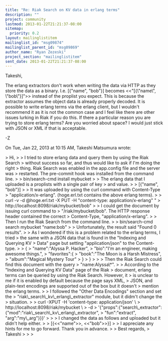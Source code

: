 ```yaml
---
title: "Re: Riak Search on KV data in erlang terms"
description: ""
project: community
lastmod: 2013-01-22T21:21:37-08:00
sitemap:
  priority: 0.2
layout: mailinglistitem
mailinglist_id: "msg09874"
mailinglist_parent_id: "msg09869"
author_name: "Ryan Zezeski"
project_section: "mailinglistitem"
sent_date: 2013-01-22T21:21:37-08:00
---
```



Takeshi,

The erlang extractors don't work when writing the data via HTTP as they
store the data as a binary. I.e. [{"name", "bob"}] becomes &lt;&lt;"[{\\"name\\",
\\"bob\\"}]"&gt;&gt; instead of the proplist you expect. This is because the
extractor assumes the object data is already properly decoded. It is
possible to write erlang terms via the erlang client, but I wouldn't
recommend it as it is not the common case and I feel like there are other
issues lurking in Riak if you do this. If there a particular reason you
are trying to store erlang terms? Are you worried about space? I would
just stick with JSON or XML if that is acceptable.

-Z


On Tue, Jan 22, 2013 at 10:15 AM, Takeshi Matsumura
wrote:

&gt; Hi,
&gt;
&gt; I tried to store erlang data and query them by using the Riak Search
&gt; without success so far, and thus would like to ask if I'm doing the right
&gt; thing. Riak Search was enabled in the app.config file and the server was
&gt; restarted. The pre-commit hook was installed from the command line.
&gt;
&gt; bin/search-cmd install mybucket
&gt;
&gt; The erlang data that I uploaded is a proplists with a single pair of key
&gt; and value.
&gt;
&gt; [{"name", "bob"}]
&gt;
&gt; It was uploaded by using the curl command with Content-Type
&gt; "application/x-erlang". (hoge.erl.txt contains the above erlang terms).
&gt;
&gt; curl -v -d @hoge.erl.txt -X PUT -H "content-type: application/x-erlang" "
&gt; http://localhost:8098/riak/mybucket/bob"
&gt;
&gt; I could get the document by issuing curl command to
&gt; "/riak/mybucket/bob". The HTTP response header contained the correct
&gt; Content-Type, "application/x-erlang".
&gt;
&gt; Then I run the Riak Search from the command line.
&gt;
&gt; bin/search-cmd search mybucket "name:bob"
&gt;
&gt; Unfortunately, the result said "Found 0 results".
&gt;
&gt; As I wondered if this is a problem related to the erlang terms, I tried
&gt; the same with a JSON data that is found in the "Indexing and Querying KV
&gt; Data" page but setting "application/json" to the Content-type.
&gt;
&gt; {
&gt; "name":"Alyssa P. Hacker",
&gt; "bio":"I'm an engineer, making awesome things.",
&gt; "favorites":{
&gt; "book":"The Moon is a Harsh Mistress",
&gt; "album":"Magical Mystery Tour"
&gt; }
&gt; }
&gt;
&gt;
&gt; Then the Riak Search could find this document with the query
&gt; "name:Alyssa\\*".
&gt;
&gt; According to the "Indexing and Querying KV Data" page of the Riak
&gt; document, erlang terms can be queried by using the Riak Search. However, it
&gt; is unclear to me if it is enabled by default because the page says XML,
&gt; JSON, and plain-text encodings are supported out of the box but it doesn't
&gt; mention the erlang terms.
&gt;
&gt; I followed the "Other Data Encodings" section and set the
&gt; "riak\\_search\\_kv\\_erlang\\_extractor" module, but it didm't change the
&gt; situation.
&gt;
&gt; curl -XPUT -H 'content-type: application/json' \\
&gt; http://localhost:8098/riak/mybucket \\
&gt; -d 
&gt; '{"props":{"search\\_extractor":{"mod":"riak\\_search\\_kv\\_erlang\\_extractor", 
&gt; "fun":"extract", "arg":"my\\_arg"}}}'
&gt;
&gt;
&gt; I changed the data as follows and uploaded but it didn't help either.
&gt;
&gt; [{&lt;&lt;"name"&gt;&gt;, &lt;&lt;"bob"&gt;&gt;}]
&gt;
&gt; I appreciate any hints for me to go forward. Thank you in advance.
&gt;
&gt; Best regards,
&gt; Takeshi
&gt;
&gt;
&gt;

